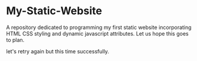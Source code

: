 # My-Static-Website
A repository dedicated to programming my first static website incorporating HTML CSS styling and dynamic javascript attributes.
Let us hope this goes to plan.

let's retry again but this time successfully.
